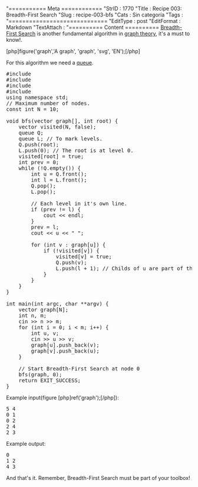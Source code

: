 "=========== Meta ============
"StrID : 1770
"Title : Recipe 003: Breadth-First Search
"Slug  : recipe-003-bfs
"Cats  : Sin categoría
"Tags  : 
"=============================
"EditType   : post
"EditFormat : Markdown
"TextAttach : 
"========== Content ==========
[Breadth-First Search](http://en.wikipedia.org/wiki/Breadth-first_search) is another fundamental algorithm in [graph theory](http://en.wikipedia.org/wiki/Graph_theory), it's a must to know!.

[php]figure('graph','A graph', 'graph', 'svg', 'EN');[/php]

For this algorithm we need a [queue](http://en.wikipedia.org/wiki/Queue_%28abstract_data_type%29).

<pre lang="cpp" theme="slate">
#include <iostream>
#include <vector>
#include <queue>
#include <cstdlib>
using namespace std;
// Maximum number of nodes.
const int N = 10;

void bfs(vector<int> graph[], int root) {
    vector<bool> visited(N, false);
    queue<int> Q;
    queue<int> L; // To mark levels.
    Q.push(root);
    L.push(0); // The root is at level 0.
    visited[root] = true;
    int prev = 0;
    while (!Q.empty()) {
        int u = Q.front();
        int l = L.front();
        Q.pop();
        L.pop();

        // Each level in it's own line.
        if (prev != l) {
            cout << endl;
        }
        prev = l;
        cout << u << " ";

        for (int v : graph[u]) {
            if (!visited[v]) {
                visited[v] = true;
                Q.push(v);
                L.push(l + 1); // Childs of u are part of the next level.
            }
        }
    }
}

int main(int argc, char **argv) {
    vector<int> graph[N];
    int n, m;
    cin >> n >> m;
    for (int i = 0; i < m; i++) {
        int u, v;
        cin >> u >> v;
        graph[u].push_back(v);
        graph[v].push_back(u);
    }

    // Start Breadth-First Search at node 0
    bfs(graph, 0);
    return EXIT_SUCCESS;
}
</pre>

Example input(figure [php]ref('graph');[/php]):

<pre theme="slate">
5 4
0 1
0 2
2 4
2 3
</pre>

Example output:
<pre theme="slate">
0
1 2
4 3
</pre>

And that's it. Remember, Breadth-First Search must be part of your toolbox!

